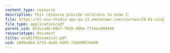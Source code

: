 ```yaml
---
content_type: resource
description: This resource provide solutions to exam 1.
file: https://ol-ocw-studio-app-qa.s3.amazonaws.com/courses/18-01-single-variable-calculus-fall-2005/1099a6643715da45436572b69857eb68_ocw01f05exam1sol.pdf
file_type: application/pdf
parent_uid: 8fdcca86-88a7-f920-40be-7f3bac840440
resourcetype: Document
title: ocw01f05exam1sol.pdf
uid: 1099a664-3715-da45-4365-72b69857eb68
---
```

